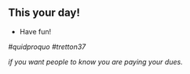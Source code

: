 ##  This your day!

- Have fun!

_#quidproquo #tretton37_

_if you want people to know you are paying your dues._
